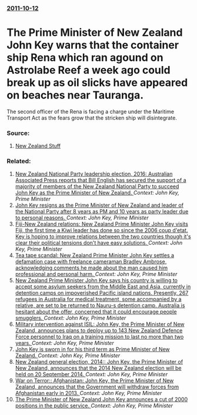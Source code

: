 ### [2011-10-12](/news/2011/10/12/index.md)

# The Prime Minister of New Zealand John Key warns that the container ship Rena which ran agound on Astrolabe Reef a week ago could break up as oil slicks have appeared on beaches near Tauranga. 

The second officer of the Rena is facing a charge under the Maritime Transport Act as the fears grow that the stricken ship will disintegrate.


### Source:

1. [New Zealand Stuff](http://www.stuff.co.nz/environment/5770592/Rena-disaster-Ship-could-break-up-PM-says)

### Related:

1. [New Zealand National Party leadership election, 2016: Australian Associated Press reports that Bill English has secured the support of a majority of members of the New Zealand National Party to succeed John Key as the Prime Minister of New Zealand. ](/news/2016/12/8/new-zealand-national-party-leadership-election-2016-australian-associated-press-reports-that-bill-english-has-secured-the-support-of-a-maj.md) _Context: John Key, Prime Minister_
2. [John Key resigns as the Prime Minister of New Zealand and leader of the National Party after 8 years as PM and 10 years as party leader due to personal reasons. ](/news/2016/12/5/john-key-resigns-as-the-prime-minister-of-new-zealand-and-leader-of-the-national-party-after-8-years-as-pm-and-10-years-as-party-leader-due.md) _Context: John Key, Prime Minister_
3. [Fiji-New Zealand relations: New Zealand Prime Minister John Key visits Fiji, the first time a Kiwi leader has done so since the 2006 coup d'etat. Key is hoping to improve relations between the two countries though it's clear their political tensions don't have easy solutions. ](/news/2016/06/9/fiji-new-zealand-relations-new-zealand-prime-minister-john-key-visits-fiji-the-first-time-a-kiwi-leader-has-done-so-since-the-2006-coup.md) _Context: John Key, Prime Minister_
4. [Tea tape scandal: New Zealand Prime Minister John Key settles a defamation case with freelance cameraman Bradley Ambrose, acknowledging comments he made about the man caused him professional and personal harm. ](/news/2016/03/21/tea-tape-scandal-new-zealand-prime-minister-john-key-settles-a-defamation-case-with-freelance-cameraman-bradley-ambrose-acknowledging-comm.md) _Context: John Key, Prime Minister_
5. [New Zealand Prime Minister John Key says his country is willing to accept some asylum seekers from the Middle East and Asia, currently in detention camps on impoverished Pacific island nations. Presently, 267 refugees in Australia for medical treatment, some accompanied by a relative, are set to be returned to Nauru-s detention camp. Australia is hesitant about the offer, concerned that it could encourage people smugglers. ](/news/2016/02/19/new-zealand-prime-minister-john-key-says-his-country-is-willing-to-accept-some-asylum-seekers-from-the-middle-east-and-asia-currently-in-de.md) _Context: John Key, Prime Minister_
6. [Military intervention against ISIL: John Key, the Prime Minister of New Zealand, announces plans to deploy up to 143 New Zealand Defence Force personnel to Iraq on a training mission to last no more than two years. ](/news/2015/02/24/military-intervention-against-isil-john-key-the-prime-minister-of-new-zealand-announces-plans-to-deploy-up-to-143-new-zealand-defence-for.md) _Context: John Key, Prime Minister_
7. [John Key is sworn in for his third term as Prime Minister of New Zealand. ](/news/2014/10/8/john-key-is-sworn-in-for-his-third-term-as-prime-minister-of-new-zealand.md) _Context: John Key, Prime Minister_
8. [New Zealand general election, 2014:: John Key, the Prime Minister of New Zealand, announces that the 2014 New Zealand election will be held on 20 September 2014. ](/news/2014/03/10/new-zealand-general-election-2014-john-key-the-prime-minister-of-new-zealand-announces-that-the-2014-new-zealand-election-will-be-held.md) _Context: John Key, Prime Minister_
9. [War on Terror:: Afghanistan: John Key, the Prime Minister of New Zealand, announces that the Government will withdraw forces from Afghanistan early in 2013. ](/news/2012/08/20/war-on-terror-afghanistan-john-key-the-prime-minister-of-new-zealand-announces-that-the-government-will-withdraw-forces-from-afghanista.md) _Context: John Key, Prime Minister_
10. [The Prime Minister of New Zealand John Key announces a cut of 2000 positions in the public service. ](/news/2012/03/15/the-prime-minister-of-new-zealand-john-key-announces-a-cut-of-2000-positions-in-the-public-service.md) _Context: John Key, Prime Minister_
